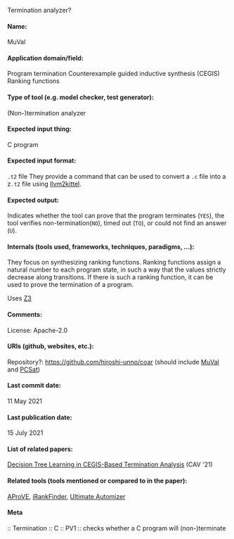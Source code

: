 Termination analyzer?

#### Name:
MuVal

#### Application domain/field:
Program termination
Counterexample guided inductive synthesis (CEGIS)
Ranking functions

#### Type of tool (e.g. model checker, test generator):
(Non-)termination analyzer

#### Expected input thing:
C program

#### Expected input format:
`.t2` file
They provide a command that can be used to convert a `.c` file into a z`.t2` file using [llvm2kittel](https://github.com/gyggg/llvm2kittel/tree/kou).

#### Expected output:
Indicates whether the tool can prove that the program terminates (`YES`), the tool verifies non-termination(`NO`), timed out (`TO`), or could not find an answer (`U`).

#### Internals (tools used, frameworks, techniques, paradigms, ...):
They focus on synthesizing ranking functions. Ranking functions assign a natural number to each program state, in such a way that the values strictly decrease along transitions. If there is such a ranking function, it can be used to prove the termination of a program.

Uses [Z3](Solvers/SMT/Z3.md)

#### Comments:
License: Apache-2.0

#### URIs (github, websites, etc.):
Repository?: https://github.com/hiroshi-unno/coar (should include [MuVal](MuVal.md) and [PCSat](Solvers/PCSat.md))

#### Last commit date:
11 May 2021

#### Last publication date:
15 July 2021

#### List of related papers:
[Decision Tree Learning in CEGIS-Based Termination Analysis](https://doi.org/10.1007/978-3-030-81688-9_4) (CAV '21)

#### Related tools (tools mentioned or compared to in the paper):
[AProVE](AProVE.md), [iRankFinder](iRankFinder.md), [Ultimate Automizer](Ultimate%20Automizer.md)

#### Meta
:: Termination
:: C
:: PV1 :: checks whether a C program will (non-)terminate